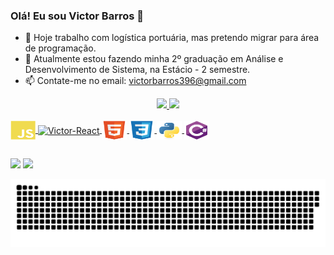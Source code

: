 ### Olá! Eu sou Victor Barros 👋

- 🔭 Hoje trabalho com logística portuária, mas pretendo migrar para área de programação.
- 🌱 Atualmente estou fazendo minha 2º graduação em Análise e Desenvolvimento de Sistema, na Estácio - 2 semestre.
- 📫 Contate-me no email: victorbarros396@gmail.com

<div align="center">
  <a href="https://github.com/Victor-Barross">
  <img height="180em" src="https://github-readme-stats.vercel.app/api?username=Victor-Barross&show_icons=true&theme=highcontrast&include_all_commits=true&count_private=true"/>
  <img height="180em" src="https://github-readme-stats.vercel.app/api/top-langs/?username=Victor-Barross&layout=compact&langs_count=7&theme=highcontrast"/>
</div>
  
  <div style="display: inline_block"><br>
  <img align="center" alt="Victor-Js" height="30" width="40" src="https://raw.githubusercontent.com/devicons/devicon/master/icons/javascript/javascript-plain.svg">
  <img align="center" alt="Victor-React" height="30" width="40" src="https://cdn.jsdelivr.net/gh/devicons/devicon/icons/dot-net/dot-net-original.svg">
  <img align="center" alt="Victor-HTML" height="30" width="40" src="https://raw.githubusercontent.com/devicons/devicon/master/icons/html5/html5-original.svg">
  <img align="center" alt="Victor-CSS" height="30" width="40" src="https://raw.githubusercontent.com/devicons/devicon/master/icons/css3/css3-original.svg">
  <img align="center" alt="Victor-Python" height="30" width="40" src="https://raw.githubusercontent.com/devicons/devicon/master/icons/python/python-original.svg">
  <img align="center" alt="Victor-Csharp" height="30" width="40" src="https://raw.githubusercontent.com/devicons/devicon/master/icons/csharp/csharp-original.svg">
</div>
  
  ##
  
<div>
  <a href="br.linkedin.com/in/victor-barros-608397217" target="_blank"><img src="https://img.shields.io/badge/LinkedIn-0077B5?style=for-the-badge&logo=linkedin&logoColor=white" target="_blank"></a>
  <a href = "mailto:victorbarros396@gmail.com"><img src="https://img.shields.io/badge/-Gmail-%23333?style=for-the-badge&logo=gmail&logoColor=white" target="_blank"></a>
  
  ![Snake animation](https://github.com/Victor-Barross/Victor-Barross/blob/output/github-contribution-grid-snake.svg)
  
  
</div>
